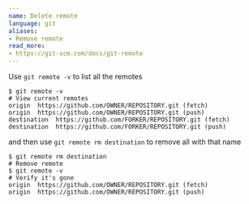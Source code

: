 ```yaml
---
name: Delete remote
language: git
aliases:
- Remove remote
read_more:
- https://git-scm.com/docs/git-remote
---
```

Use `git remote -v` to list all the remotes

```git
$ git remote -v
# View current remotes
origin  https://github.com/OWNER/REPOSITORY.git (fetch)
origin  https://github.com/OWNER/REPOSITORY.git (push)
destination  https://github.com/FORKER/REPOSITORY.git (fetch)
destination  https://github.com/FORKER/REPOSITORY.git (push)
```

and then use `git remote rm destination` to remove all with that name

```git
$ git remote rm destination
# Remove remote
$ git remote -v
# Verify it's gone
origin  https://github.com/OWNER/REPOSITORY.git (fetch)
origin  https://github.com/OWNER/REPOSITORY.git (push)
```
